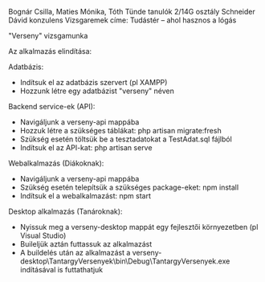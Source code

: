 Bognár Csilla, Maties Mónika, Tóth Tünde tanulók
2/14G osztály
Schneider Dávid konzulens
Vizsgaremek címe: Tudástér – ahol hasznos a lógás


"Verseny" vizsgamunka

Az alkalmazás elindítása:

Adatbázis:
- Indítsuk el az adatbázis szervert (pl XAMPP)
- Hozzunk létre egy adatbázist "verseny" néven

Backend service-ek (API):
- Navigáljunk a verseny-api mappába
- Hozzuk létre a szükséges táblákat: php artisan migrate:fresh
- Szükség esetén töltsük be a tesztadatokat a TestAdat.sql fájlból
- Indítsuk el az API-kat: php artisan serve

Webalkalmazás (Diákoknak):
- Navigáljunk a verseny-api mappába
- Szükség esetén telepítsük a szükséges package-eket: npm install
- Indítsuk el a webalkalmazást: npm start

Desktop alkalmazás (Tanároknak):
- Nyissuk meg a verseny-desktop mappát egy fejlesztői környezetben (pl Visual Studio)
- Buileljük aztán futtassuk az alkalmazást
- A buildelés után az alkalmazást a verseny-desktop\TantargyVersenyek\bin\Debug\TantargyVersenyek.exe indításával is futtathatjuk
